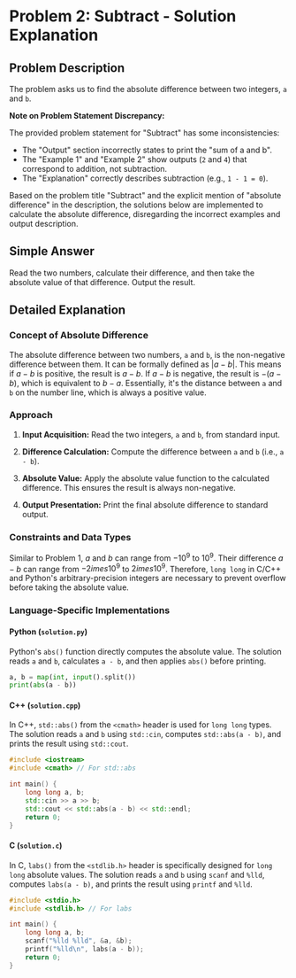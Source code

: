 # Problem 2: Subtract - Solution Explanation

## Problem Description

The problem asks us to find the absolute difference between two integers, `a` and `b`.

**Note on Problem Statement Discrepancy:**

The provided problem statement for "Subtract" has some inconsistencies:
- The "Output" section incorrectly states to print the "sum of a and b".
- The "Example 1" and "Example 2" show outputs (`2` and `4`) that correspond to addition, not subtraction.
- The "Explanation" correctly describes subtraction (e.g., `1 - 1 = 0`).

Based on the problem title "Subtract" and the explicit mention of "absolute difference" in the description, the solutions below are implemented to calculate the absolute difference, disregarding the incorrect examples and output description.

## Simple Answer

Read the two numbers, calculate their difference, and then take the absolute value of that difference. Output the result.

## Detailed Explanation

### Concept of Absolute Difference

The absolute difference between two numbers, `a` and `b`, is the non-negative difference between them. It can be formally defined as $|a - b|$. This means if $a - b$ is positive, the result is $a - b$. If $a - b$ is negative, the result is $-(a - b)$, which is equivalent to $b - a$. Essentially, it's the distance between `a` and `b` on the number line, which is always a positive value.

### Approach

1.  **Input Acquisition:** Read the two integers, `a` and `b`, from standard input.

2.  **Difference Calculation:** Compute the difference between `a` and `b` (i.e., `a - b`).

3.  **Absolute Value:** Apply the absolute value function to the calculated difference. This ensures the result is always non-negative.

4.  **Output Presentation:** Print the final absolute difference to standard output.

### Constraints and Data Types

Similar to Problem 1, $a$ and $b$ can range from $-10^9$ to $10^9$. Their difference $a - b$ can range from $-2 	imes 10^9$ to $2 	imes 10^9$. Therefore, `long long` in C/C++ and Python's arbitrary-precision integers are necessary to prevent overflow before taking the absolute value.

### Language-Specific Implementations

#### Python (`solution.py`)

Python's `abs()` function directly computes the absolute value. The solution reads `a` and `b`, calculates `a - b`, and then applies `abs()` before printing.

```python
a, b = map(int, input().split())
print(abs(a - b))
```

#### C++ (`solution.cpp`)

In C++, `std::abs()` from the `<cmath>` header is used for `long long` types. The solution reads `a` and `b` using `std::cin`, computes `std::abs(a - b)`, and prints the result using `std::cout`.

```cpp
#include <iostream>
#include <cmath> // For std::abs

int main() {
    long long a, b;
    std::cin >> a >> b;
    std::cout << std::abs(a - b) << std::endl;
    return 0;
}
```

#### C (`solution.c`)

In C, `labs()` from the `<stdlib.h>` header is specifically designed for `long long` absolute values. The solution reads `a` and `b` using `scanf` and `%lld`, computes `labs(a - b)`, and prints the result using `printf` and `%lld`.

```c
#include <stdio.h>
#include <stdlib.h> // For labs

int main() {
    long long a, b;
    scanf("%lld %lld", &a, &b);
    printf("%lld\n", labs(a - b));
    return 0;
}
```
